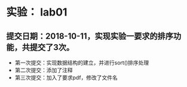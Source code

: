 # 实验： lab01
## 提交日期：2018-10-11，实现实验一要求的排序功能，共提交了3次。

* 第一次提交：实现数据结构的建立，并进行sort()排序处理
* 第二次提交：添加了注释
* 第三次提交：加入了要求pdf，修改了文件名
